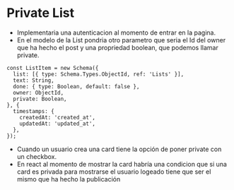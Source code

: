 # Private List

- Implementaria una autenticacion al momento de entrar en la pagina.
- En el modelo de la List pondria otro parametro que seria el Id del owner que ha hecho el post y una propriedad boolean, que podemos llamar private.
```
const ListItem = new Schema({
  list: [{ type: Schema.Types.ObjectId, ref: 'Lists' }],
  text: String,
  done: { type: Boolean, default: false },
  owner: ObjectId,
  private: Boolean,
}, {
  timestamps: {
    createdAt: 'created_at',
    updatedAt: 'updated_at',
  },
});
```

- Cuando un usuario crea una card tiene la opción de poner private con un checkbox.
- En react al momento de mostrar la card habría una condicion que si una card es privada para mostrarse el usuario logeado tiene que ser el mismo que ha hecho la publicación 

